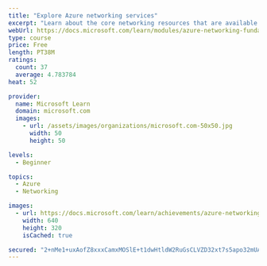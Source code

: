```yaml
---
title: "Explore Azure networking services"
excerpt: "Learn about the core networking resources that are available in Azure, such as Virtual Networks, VPN Gateway, and ExpressRoute."
webUrl: https://docs.microsoft.com/learn/modules/azure-networking-fundamentals/
type: course
price: Free
length: PT38M
ratings:
  count: 37
  average: 4.783784
heat: 52

provider:
  name: Microsoft Learn
  domain: microsoft.com
  images:
    - url: /assets/images/organizations/microsoft.com-50x50.jpg
      width: 50
      height: 50

levels:
  - Beginner

topics:
  - Azure
  - Networking

images:
  - url: https://docs.microsoft.com/learn/achievements/azure-networking-fundamentals-social.png
    width: 640
    height: 320
    isCached: true

secured: "2+nMe1+uxAofZ8xxxCamxMOSlE+t1dwHtldW2RuGsCLVZD32xt7s5apo32mUAblOa93tgM2014TDGvVjlelyEhy0cr2j9aCAv+92ZG2AQb65293pa55SAM9Q8VTR4k4B9FctM1AlsCXgnrfMaLjQ5W5EfdFyWuWaSVhJyotiwvg+gpcZXouG5dUrBvCoB7udEw03BJCZfymNk9KpJ/2g1k+TokszlJqpUHO7MmFYCdUP5BdJ+0n/mgXg6c5P50IbDp4tKfEe24H7I440WV0ReQBHAb9QCEc/5Jas+QaDKCOgr0g9CFutz4SqafjmUDSr/fazrxHVciIG9IpV9/AAsw2OPXIFA27s62RyHR4fNhg8bltf+fDE+j50DYUWg8B1HvQzkU1K5lzu4yFKGSs4o0ad07NvxYWtO+OZOjauytw=;MgvzoT23Of6vsfC5NzG/Uw=="
---
```


